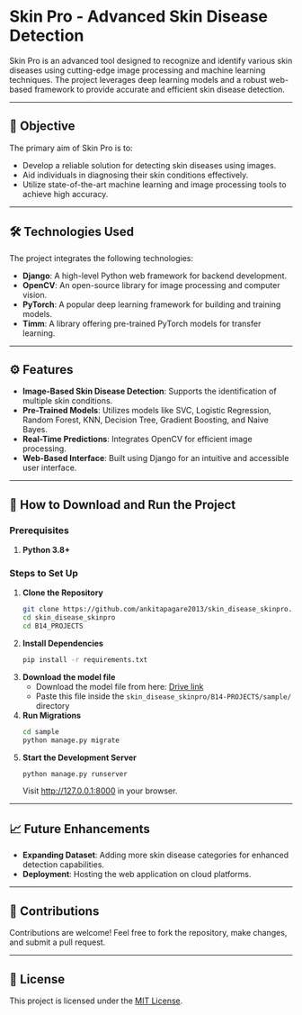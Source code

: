 # Skin Pro - Advanced Skin Disease Detection

Skin Pro is an advanced tool designed to recognize and identify various skin diseases using cutting-edge image processing and machine learning techniques. The project leverages deep learning models and a robust web-based framework to provide accurate and efficient skin disease detection.

---

## 🎯 Objective

The primary aim of Skin Pro is to:
- Develop a reliable solution for detecting skin diseases using images.
- Aid individuals in diagnosing their skin conditions effectively.
- Utilize state-of-the-art machine learning and image processing tools to achieve high accuracy.

---

## 🛠️ Technologies Used

The project integrates the following technologies:
- **Django**: A high-level Python web framework for backend development.
- **OpenCV**: An open-source library for image processing and computer vision.
- **PyTorch**: A popular deep learning framework for building and training models.
- **Timm**: A library offering pre-trained PyTorch models for transfer learning.

---

## ⚙️ Features

- **Image-Based Skin Disease Detection**: Supports the identification of multiple skin conditions.
- **Pre-Trained Models**: Utilizes models like SVC, Logistic Regression, Random Forest, KNN, Decision Tree, Gradient Boosting, and Naive Bayes.
- **Real-Time Predictions**: Integrates OpenCV for efficient image processing.
- **Web-Based Interface**: Built using Django for an intuitive and accessible user interface.

---

## 🚀 How to Download and Run the Project

### Prerequisites
1. **Python 3.8+**

### Steps to Set Up

1. **Clone the Repository**
   ```bash
   git clone https://github.com/ankitapagare2013/skin_disease_skinpro.git
   cd skin_disease_skinpro
   cd B14_PROJECTS
   ```
2. **Install Dependencies**
    ```bash
    pip install -r requirements.txt
    ```
3. **Download the model file**<br>
    - Download the model file from here: [Drive link](https://drive.google.com/file/d/1A0enE-Pr3FTtKsDgIe8igURmpxaWHZ8K/view?usp=drive_link)
    - Paste this file inside the `skin_disease_skinpro/B14-PROJECTS/sample/` directory
4. **Run Migrations**
    ```bash
    cd sample
    python manage.py migrate
    ```
5. **Start the Development Server**
    ```bash
    python manage.py runserver
    ```
    Visit http://127.0.0.1:8000 in your browser.


---


## 📈 Future Enhancements

- **Expanding Dataset**: Adding more skin disease categories for enhanced detection capabilities.
- **Deployment**: Hosting the web application on cloud platforms.

---

## 🤝 Contributions

Contributions are welcome! Feel free to fork the repository, make changes, and submit a pull request.

---

## 📄 License

This project is licensed under the [MIT License](https://github.com/ankitapagare2013/skin_disease_skinpro/blob/main/LICENSE).

